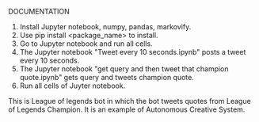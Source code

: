 DOCUMENTATION

1. Install Jupyter notebook, numpy, pandas, markovify.
2. Use pip install <package_name> to install.
3. Go to Jupyter notebook and run all cells.
3. The Jupyter notebook "Tweet every 10 seconds.ipynb" posts a tweet every 10 seconds.
4. The Jupyter notebook "get query and then tweet that champion quote.ipynb" gets query and tweets champion quote.
5. Run all cells of Juyter notebook.

This is League of legends bot in which the bot tweets quotes from League of Legends Champion.
It is an example of Autonomous Creative System.
